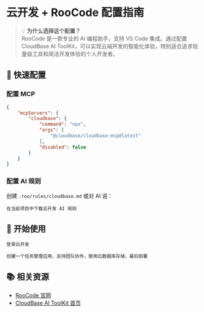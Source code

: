# 云开发 + RooCode 配置指南

> 💡 **为什么选择这个配置？**  
> RooCode 是一款专业的 AI 编程助手，支持 VS Code 集成。通过配置 CloudBase AI ToolKit，可以实现云端开发的智能化体验，特别适合追求轻量级工具和简洁开发体验的个人开发者。

## 🚀 快速配置

### 配置 MCP

```json
{
    "mcpServers": {
        "cloudbase": {
            "command": "npx",
            "args": [
                "@cloudbase/cloudbase-mcp@latest"
            ],
            "disabled": false
        }
    }
}
```

### 配置 AI 规则

创建 `.roo/rules/cloudbase.md` 或对 AI 说：

```
在当前项目中下载云开发 AI 规则
```

## 🎯 开始使用

```
登录云开发
```

```
创建一个任务管理应用，支持团队协作，使用云数据库存储，最后部署
```

## 📚 相关资源

- [RooCode 官网](https://roocode.com/)
- [CloudBase AI ToolKit 首页](https://docs.cloudbase.net/ai/cloudbase-ai-toolkit/) 